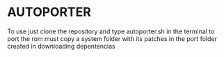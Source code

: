 <h1>AUTOPORTER</h1>
<head> To use just clone the repository and type autoporter.sh in the terminal
to port the rom must copy a system folder with its patches in the port folder created in downloading depentencias</head>
